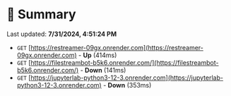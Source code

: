 # 📖 Summary
Last updated: **7/31/2024, 4:51:24 PM**

- `GET` [https://restreamer-09gx.onrender.com](https://restreamer-09gx.onrender.com) - **Up** (414ms)
- `GET` [https://filestreambot-b5k6.onrender.com/](https://filestreambot-b5k6.onrender.com/) - **Down** (141ms)
- `GET` [https://jupyterlab-python3-12-3.onrender.com](https://jupyterlab-python3-12-3.onrender.com) - **Down** (353ms)
